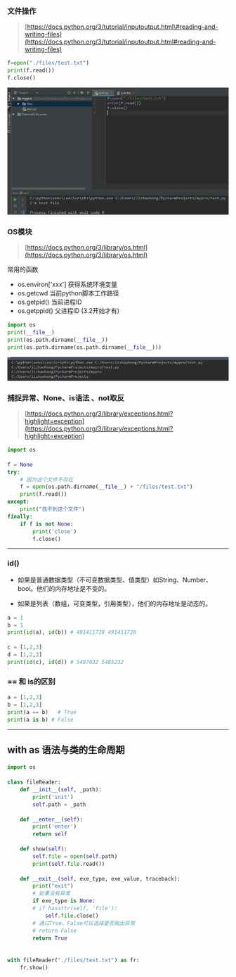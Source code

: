 ### 文件操作

> [https://docs.python.org/3/tutorial/inputoutput.html\#reading-and-writing-files](https://docs.python.org/3/tutorial/inputoutput.html#reading-and-writing-files)

```py
f=open("./files/test.txt")
print(f.read())
f.close()
```

![](/assets/23242import.png)

### OS模块

> [https://docs.python.org/3/library/os.html](https://docs.python.org/3/library/os.html)

常用的函数

* os.environ\['xxx'\]   获得系统环境变量
* os.getcwd 当前python脚本工作路径
* os.getpid\(\) 当前进程ID
* os.getppid\(\)  父进程ID \(3.2开始才有\)

```py
import os
print(__file__)
print(os.path.dirname(__file__))
print(os.path.dirname(os.path.dirname(__file__)))
```

![](/assets/12435345345345import.png)

### 捕捉异常、None、is语法 、not取反

> [https://docs.python.org/3/library/exceptions.html?highlight=exception](https://docs.python.org/3/library/exceptions.html?highlight=exception)

```py
import os

f = None
try:
    # 因为这个文件不存在
    f = open(os.path.dirname(__file__) + "/files/test.txt")
    print(f.read())
except:
    print("找不到这个文件")
finally:
    if f is not None:
        print('close')
        f.close()
```

---

### id\(\)

* 如果是普通数据类型（不可变数据类型、值类型）如String、Number、bool。他们的内存地址是不变的。

* 如果是列表（数组，可变类型，引用类型），他们的内存地址是动态的。

```py
a = 1
b = 1
print(id(a), id(b)) # 491411728 491411728

c = [1,2,3]
d = [1,2,3]
print(id(c), id(d)) # 5487032 5485232
```

### == 和 is的区别

```py
a = [1,2,3]
b = [1,2,3]
print(a == b)   # True
print(a is b) # False
```

---

## with as 语法与类的生命周期

```py
import os

class fileReader:
    def __init__(self, _path):
        print('init')
        self.path = _path

    def __enter__(self):
        print('enter')
        return self

    def show(self):
        self.file = open(self.path)
        print(self.file.read())

    def __exit__(self, exe_type, exe_value, traceback):
        print("exit")
        # 如果没有异常
        if exe_type is None:
        # if hasattr(self, 'file'):
            self.file.close()
        # 通过True、False可以选择是否抛出异常
        # return False
        return True


with fileReader("./files/test.txt") as fr:
    fr.show()
```



